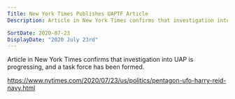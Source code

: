 ```yaml
---
Title: New York Times Publishes UAPTF Article
Description: Article in New York Times confirms that investigation into UAP is progressing, and a task force has been formed. 

SortDate: 2020-07-23
DisplayDate: "2020 July 23rd"
---
```


Article in New York Times confirms that investigation into UAP is progressing, and a task force has been formed. 

https://www.nytimes.com/2020/07/23/us/politics/pentagon-ufo-harry-reid-navy.html